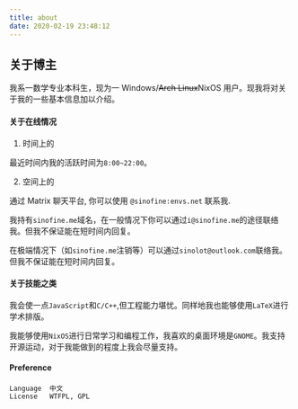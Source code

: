 ```yaml
---
title: about
date: 2020-02-19 23:48:12
---
```


## 关于博主

我系一数学专业本科生，现为一 Windows/~~Arch Linux~~NixOS 用户。现我将对关于我的一些基本信息加以介绍。

#### 关于在线情况

1. 时间上的

最近时间内我的活跃时间为`8:00~22:00`。


2. 空间上的

通过 Matrix 聊天平台, 你可以使用 `@sinofine:envs.net` 联系我.

我持有`sinofine.me`域名，在一般情况下你可以通过`i@sinofine.me`的途径联络我。但我不保证能在短时间内回复。

在极端情况下（如`sinofine.me`注销等）可以通过`sinolot@outlook.com`联络我。但我不保证能在短时间内回复。

#### 关于技能之类

我会使一点`JavaScript`和`C/C++`,但工程能力堪忧。同样地我也能够使用`LaTeX`进行学术排版。

我能够使用`NixOS`进行日常学习和编程工作，我喜欢的桌面环境是`GNOME`。我支持开源运动，对于我能做到的程度上我会尽量支持。

#### Preference
```
Language  中文
License   WTFPL, GPL
```


